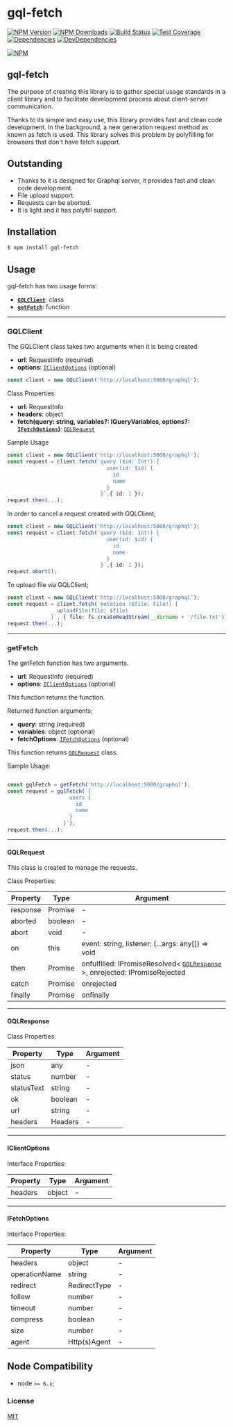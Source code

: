 # gql-fetch

[![NPM Version][npm-image]][npm-url]
[![NPM Downloads][downloads-image]][downloads-url]
[![Build Status][travis-image]][travis-url]
[![Test Coverage][coveralls-image]][coveralls-url]
[![Dependencies][dependencies-image]][dependencies-url]
[![DevDependencies][devdependencies-image]][devdependencies-url]

[![NPM](https://nodei.co/npm/gql-fetch.png?downloads=true&downloadRank=true)](https://nodei.co/npm/gql-fetch/)

## gql-fetch

The purpose of creating this library is to gather special usage standards in a 
client library and to facilitate development process about client-server communication.

Thanks to its simple and easy use, this library provides fast and clean code development.
In the background, a new generation request method as known as fetch is used.
This library solves this problem by polyfilling for browsers that don't have fetch support.

## Outstanding

* Thanks to it is designed for Graphql server,  it provides fast and clean code development.
* File upload support.
* Requests can be aborted.
* It is light and it has polyfill support.

## Installation

```sh
$ npm install gql-fetch
```

## Usage

gql-fetch has two usage forms:

- **[`GQLClient`](#GQLClient)**: class
- **[`getFetch`](#getFetch)**: function

---
### GQLClient
The GQLClient class takes two arguments when it is being created.
- **url**: RequestInfo (required)
- **options**: [`IClientOptions`](#IClientOptions) (optional)

```ts
const client = new GQLClient('http://localhost:5000/graphql');
```

Class Properties:
- **url**: RequestInfo
- **headers**: object
- **fetch(query: string, variables?: IQueryVariables, options?: [`IFetchOptions`](#IFetchOptions))**: [`GQLRequest`](#GQLRequest)

Sample Usage
```ts
const client = new GQLClient('http://localhost:5000/graphql');
const request = client.fetch(`query ($id: Int!) {
                                user(id: $id) {
                                  id
                                  name
                                }
                              }`,{ id: 1 });
request.then(...);                  
```

In order to cancel a request created with GQLClient;
```ts
const client = new GQLClient('http://localhost:5000/graphql');
const request = client.fetch(`query ($id: Int!) {
                                user(id: $id) {
                                  id
                                  name
                                }
                              }`,{ id: 1 });
request.abort();                  
```

To upload file via GQLClient;
```ts
const client = new GQLClient('http://localhost:5000/graphql');
const request = client.fetch(`mutation ($file: File!) {
                uploadFile(file: $file)           
              }`, { file: fs.createReadStream(__dirname + '/file.txt')});
request.then(...);
```

---
### getFetch

The getFetch function has two arguments.
- **url**: RequestInfo (required)
- **options**: [`IClientOptions`](#IClientOptions) (optional)

This function returns the function.

Returned function arguments;
- **query**: string (required)
- **variables**:  object (optional)
- **fetchOptions**:  [`IFetchOptions`](#IFetchOptions) (optional)

This function returns [`GQLRequest`](#GQLRequest) class. 
 
Sample Usage:
```ts

const gqlFetch = getFetch('http://localhost:5000/graphql');
const request = gqlFetch(`{                                   
                    users {
                      id 
                      name
                    }                      
                  }`);              
request.then(...);
```

---
#### GQLRequest

This class is created to manage the requests.

Class Properties:

| Property          | Type          | Argument                                                |
| ----------------- |---------------| ----------------------------------------------------- |
| response          | Promise       |  -                                                      |
| aborted           | boolean       |  -                                                      |
| abort             | void          |  -                                                      |
| on                | this          |  event: string, listener: (...args: any[]) => void  |
| then              | Promise       |  onfulfilled: IPromiseResolved< [`GQLResponse`](#GQLResponse) >, onrejected: IPromiseRejected |
| catch             | Promise       |  onrejected                                             |
| finally           | Promise       |  onfinally                                              |

---
#### GQLResponse

Class Properties:

| Property          | Type          | Argument                 |
| ----------------- |---------------| ------------------------ |
| json              | any           |  -                       |
| status            | number        |  -                       |
| statusText        | string        |  -                       |
| ok                | boolean       |  -                       |
| url               | string        |  -                       |
| headers           | Headers       |  -                       |

---
#### IClientOptions

Interface Properties:

| Property          | Type          | Argument                 |
| ----------------- |---------------| ------------------------ |
| headers           | object        |  -                       |

---
#### IFetchOptions

Interface Properties:

| Property          | Type          | Argument                 |
| ----------------- |---------------| ------------------------ |
| headers           | object        |  -                       |
| operationName     | string        |  -                       |
| redirect          | RedirectType  |  -                       |
| follow            | number        |  -                       |
| timeout           | number        |  -                       |
| compress          | boolean       |  -                       |
| size              | number        |  -                       |
| agent             | Http(s)Agent  |  -                       |

## Node Compatibility

  - node `>= 6.x`;
  
### License
[MIT](LICENSE)

[npm-image]: https://img.shields.io/npm/v/gql-fetch.svg
[npm-url]: https://npmjs.org/package/gql-fetch
[travis-image]: https://img.shields.io/travis/gqlorg/gql-fetch/master.svg
[travis-url]: https://travis-ci.org/gqlorg/gql-fetch
[coveralls-image]: https://img.shields.io/coveralls/gqlorg/gql-fetch/master.svg
[coveralls-url]: https://coveralls.io/r/gqlorg/gql-fetch
[downloads-image]: https://img.shields.io/npm/dm/gql-fetch.svg
[downloads-url]: https://npmjs.org/package/gql-fetch
[gitter-image]: https://badges.gitter.im/gqlorg/gql-fetch.svg
[gitter-url]: https://gitter.im/gqlorg/gql-fetch?utm_source=badge&utm_medium=badge&utm_campaign=pr-badge&utm_content=badge
[dependencies-image]: https://david-dm.org/gqlorg/gql-fetch/status.svg
[dependencies-url]:https://david-dm.org/gqlorg/gql-fetch
[devdependencies-image]: https://david-dm.org/gqlorg/gql-fetch/dev-status.svg
[devdependencies-url]:https://david-dm.org/gqlorg/gql-fetch?type=dev
[quality-image]: http://npm.packagequality.com/shield/gql-fetch.png
[quality-url]: http://packagequality.com/#?package=gql-fetch
